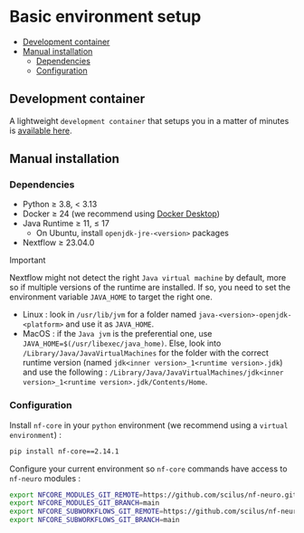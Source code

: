 # Basic environment setup<!-- omit in toc -->

- [Development container](#development-container)
- [Manual installation](#manual-installation)
  - [Dependencies](#dependencies)
  - [Configuration](#configuration)

## Development container

A lightweight `development container` that setups you in a matter of minutes is [available here](./devcontainers/PROTOTYPING.md).

## Manual installation

### Dependencies

- Python &geq; 3.8, < 3.13
- Docker &geq; 24 (we recommend using [Docker Desktop](https://www.docker.com/products/docker-desktop))
- Java Runtime &geq; 11, &leq; 17
  - On Ubuntu, install `openjdk-jre-<version>` packages
- Nextflow &geq; 23.04.0

> [!IMPORTANT]
> Nextflow might not detect the right `Java virtual machine` by default, more so if
> multiple versions of the runtime are installed. If so, you need to set the environment
> variable `JAVA_HOME` to target the right one.
>
> - Linux : look in `/usr/lib/jvm` for
>   a folder named `java-<version>-openjdk-<platform>` and use it as `JAVA_HOME`.
> - MacOS : if the `Java jvm` is the preferential one, use `JAVA_HOME=$(/usr/libexec/java_home)`.
>   Else, look into `/Library/Java/JavaVirtualMachines` for the folder with the correct
>   runtime version (named `jdk<inner version>_1<runtime version>.jdk`) and use the
>   following : `/Library/Java/JavaVirtualMachines/jdk<inner version>_1<runtime version>.jdk/Contents/Home`.

### Configuration

Install `nf-core` in your `python` environment (we recommend using a `virtual environment`) :

```bash
pip install nf-core==2.14.1
```

Configure your current environment so `nf-core` commands have access to `nf-neuro` modules :

```bash
export NFCORE_MODULES_GIT_REMOTE=https://github.com/scilus/nf-neuro.git
export NFCORE_MODULES_GIT_BRANCH=main
export NFCORE_SUBWORKFLOWS_GIT_REMOTE=https://github.com/scilus/nf-neuro.git
export NFCORE_SUBWORKFLOWS_GIT_BRANCH=main
```
